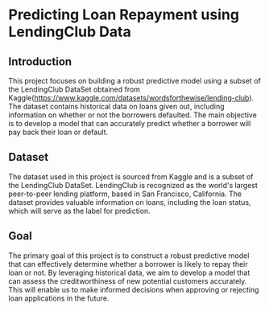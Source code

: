 # Predicting Loan Repayment using LendingClub Data

## Introduction

This project focuses on building a robust predictive model using a subset of the LendingClub DataSet obtained from Kaggle(https://www.kaggle.com/datasets/wordsforthewise/lending-club). The dataset contains historical data on loans given out, including information on whether or not the borrowers defaulted. The main objective is to develop a model that can accurately predict whether a borrower will pay back their loan or default.

## Dataset

The dataset used in this project is sourced from Kaggle and is a subset of the LendingClub DataSet. LendingClub is recognized as the world's largest peer-to-peer lending platform, based in San Francisco, California. The dataset provides valuable information on loans, including the loan status, which will serve as the label for prediction.

## Goal

The primary goal of this project is to construct a robust predictive model that can effectively determine whether a borrower is likely to repay their loan or not. By leveraging historical data, we aim to develop a model that can assess the creditworthiness of new potential customers accurately. This will enable us to make informed decisions when approving or rejecting loan applications in the future.

